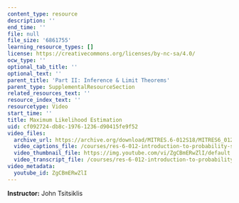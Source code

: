 ```yaml
---
content_type: resource
description: ''
end_time: ''
file: null
file_size: '6861755'
learning_resource_types: []
license: https://creativecommons.org/licenses/by-nc-sa/4.0/
ocw_type: ''
optional_tab_title: ''
optional_text: ''
parent_title: 'Part II: Inference & Limit Theorems'
parent_type: SupplementalResourceSection
related_resources_text: ''
resource_index_text: ''
resourcetype: Video
start_time: ''
title: Maximum Likelihood Estimation
uid: cf092724-db8c-1976-1236-d90415fe9f52
video_files:
  archive_url: https://archive.org/download/MITRES.6-012S18/MITRES6_012S18_L20-09_300k.mp4
  video_captions_file: /courses/res-6-012-introduction-to-probability-spring-2018/5216a2a115915cc9a656186d1ed10389_ZgCBmERwZlI.vtt
  video_thumbnail_file: https://img.youtube.com/vi/ZgCBmERwZlI/default.jpg
  video_transcript_file: /courses/res-6-012-introduction-to-probability-spring-2018/d32d4bc09be20c9c6b2da1c9f765664c_ZgCBmERwZlI.pdf
video_metadata:
  youtube_id: ZgCBmERwZlI
---
```


**Instructor:** John Tsitsiklis

